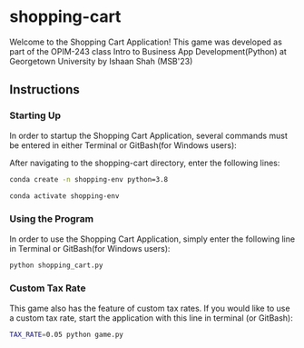# shopping-cart

Welcome to the Shopping Cart Application!
This game was developed as part of the OPIM-243 class Intro to Business App Development(Python)
at Georgetown University by Ishaan Shah (MSB'23)

## Instructions

### Starting Up

In order to startup the Shopping Cart Application, several commands must be entered in either Terminal or GitBash(for Windows users):

After navigating to the shopping-cart directory, enter the following lines:

```sh
conda create -n shopping-env python=3.8 
```

```sh
conda activate shopping-env
```

### Using the Program

In order to use the Shopping Cart Application, simply enter the following line in Terminal or GitBash(for Windows users):

```sh
python shopping_cart.py
```

### Custom Tax Rate

This game also has the feature of custom tax rates. If you would like to use a custom tax rate,
start the application with this line in terminal (or GitBash):

```sh
TAX_RATE=0.05 python game.py
```

